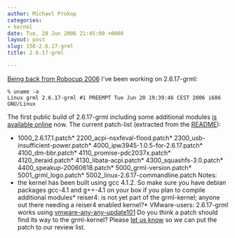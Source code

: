 ```yaml
---
author: Michael Prokop
categories:
- kernel
date: Tue, 20 Jun 2006 21:45:00 +0000
layout: post
slug: 158-2.6.17-grml
title: 2.6.17-grml

---
```

[Being back from Robocup 2006](>http://blog.grml.org/archives/164-grml-Robocup-2006.html) I've been working on 2\.6\.17\-grml:

```
% uname -a
Linux grml 2.6.17-grml #1 PREEMPT Tue Jun 20 19:39:46 CEST 2006 i686 GNU/Linux
```
The first public build of 2\.6\.17\-grml including some additional modules [is available online](http://dufo.tugraz.at/~prokop/grml-kernel/2.6.17-grml/) now.
The current patch\-list (extracted from the [README](http://dufo.tugraz.at/~prokop/grml-kernel/2.6.17-patches/0000_README)):
* 1000\_2\.6\.17\.1\.patch* 2200\_acpi\-nsxfeval\-flood.patch* 2300\_usb\-insufficient\-power.patch* 4000\_ipw3945\-1\.0\.5\-for\-2\.6\.17\.patch* 4100\_dm\-bbr.patch* 4110\_promise\-pdc2037x.patch* 4120\_iteraid.patch* 4130\_libata\-acpi.patch* 4300\_squashfs\-3\.0\.patch* 4400\_speakup\-20060618\.patch* 5000\_grml\-version.patch* 5001\_grml\_logo.patch* 5002\_linux\-2\.6\.17\-commandline.patch
Notes:
* the kernel has been built using gcc 4\.1\.2\. So make sure you have debian packages gcc\-4\.1 and g\+\+\-4\.1 on your box if you plan to compile additional modules* reiser4: is not yet part of the grml\-kernel; anyone out there needing a reiser4 enabled kernel?* VMware\-users: 2\.6\.17\-grml works using [vmware\-any\-any\-update101](http://ftp.cvut.cz/vmware/vmware-any-any-update101.tar.gz)
Do you think a patch should find its way to the grml\-kernel? Please [let us know](http://grml.org/contact/) so we can put the patch to our review list.
